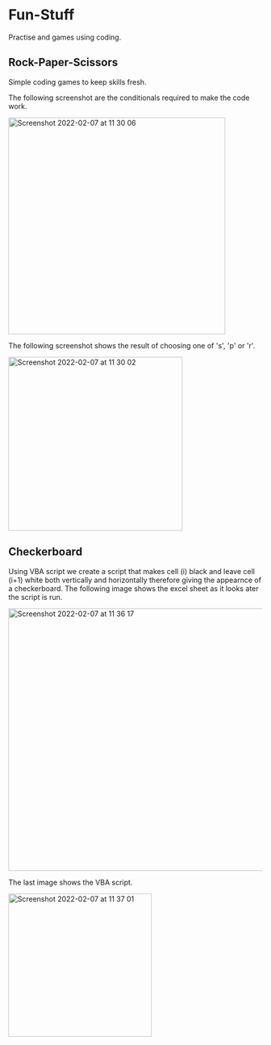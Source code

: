 # Fun-Stuff
Practise and games using coding.
## Rock-Paper-Scissors
Simple coding games to keep skills fresh.

The following screenshot are the conditionals required to make the code work.

<img width="430" alt="Screenshot 2022-02-07 at 11 30 06" src="https://user-images.githubusercontent.com/87828174/152830412-d9ad0871-ef3e-4f7f-a678-be143c50841d.png">

The following screenshot shows the result of choosing one of 's', 'p' or 'r'.

<img width="345" alt="Screenshot 2022-02-07 at 11 30 02" src="https://user-images.githubusercontent.com/87828174/152830524-40761923-024c-4edc-b67e-9c2aa1a516cc.png">

## Checkerboard
Using VBA script we create a script that makes cell (i) black and leave cell (i+1) white both vertically and horizontally therefore giving the appearnce of a checkerboard. The following image shows the excel sheet as it looks ater the script is run.

<img width="521" alt="Screenshot 2022-02-07 at 11 36 17" src="https://user-images.githubusercontent.com/87828174/152831126-49456db5-5586-405c-86f6-8daaaa4a4663.png">

The last image shows the VBA script.

<img width="284" alt="Screenshot 2022-02-07 at 11 37 01" src="https://user-images.githubusercontent.com/87828174/152831270-09e686dc-b7ae-433c-b999-1acf6db9909b.png">
